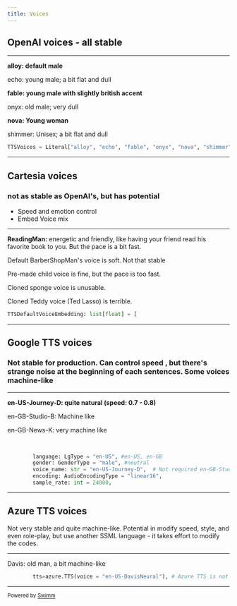 ```yaml
---
title: Voices
---
```

## **OpenAI voices - all stable**

<SwmSnippet path="/livekit-plugins/livekit-plugins-openai/livekit/plugins/openai/models.py" line="5">

---

**alloy: default male**

echo: young male; a bit flat and dull

**fable: young male with slightly british accent**

onyx: old male; very dull

**nova: Young woman**

shimmer: Unisex; a bit flat and dull

```python
TTSVoices = Literal["alloy", "echo", "fable", "onyx", "nova", "shimmer"]
```

---

</SwmSnippet>

## Cartesia voices

### not as stable as OpenAI's, but has potential

- Speed and emotion control
- Embed Voice mix

<SwmSnippet path="/livekit-plugins/livekit-plugins-cartesia/livekit/plugins/cartesia/models.py" line="17">

---

**ReadingMan:** energetic and friendly, like having your friend read his favorite book to you. But the pace is a bit fast.

Default BarberShopMan's voice is soft. Not that stable

Pre-made child voice is fine, but the pace is too fast.

Cloned sponge voice is unusable.

Cloned Teddy voice (Ted Lasso) is terrible.

```python
TTSDefaultVoiceEmbedding: list[float] = [
```

---

</SwmSnippet>

## Google TTS voices

### Not stable for production. Can control speed , but there's strange noise at the beginning of each sentences. Some voices machine-like

<SwmSnippet path="/livekit-plugins/livekit-plugins-google/livekit/plugins/google/tts.py" line="50">

---

**en-US-Journey-D: quite natural (speed: 0.7 - 0.8)**

en-GB-Studio-B: Machine like

en-GB-News-K: very machine like

&nbsp;

```python
        language: LgType = "en-US", #en-US, en-GB
        gender: GenderType = "male", #neutral
        voice_name: str = "en-US-Journey-D",  # Not required en-GB-Studio-B, en-GB-News-K
        encoding: AudioEncodingType = "linear16",
        sample_rate: int = 24000,
```

---

</SwmSnippet>

## Azure TTS voices

Not very stable and quite machine-like. Potential in modify speed, style, and even role-play, but use another SSML language - it takes effort to modify the codes.

<SwmSnippet path="/science-time.py" line="60" repo-id="Z2l0aHViJTNBJTNBbWFpbiUzQSUzQWx1bWluYS11b2Z0">

---

Davis: old man, a bit machine-like

```python
        tts=azure.TTS(voice = "en-US-DavisNeural"), # Azure TTS is not that stable and quite machine-like, but has potential in speed & style control, role-playing and voice cloning.
```

---

</SwmSnippet>

<SwmMeta version="3.0.0" repo-id="Z2l0aHViJTNBJTNBYWdlbnRzJTNBJTNBbHVtaW5hLXVvZnQ=" repo-name="agents"><sup>Powered by [Swimm](https://app.swimm.io/)</sup></SwmMeta>
